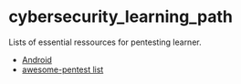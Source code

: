 # cybersecurity_learning_path
Lists of essential ressources for pentesting learner.

- [Android](/src/android.md)
- [awesome-pentest list](https://github.com/enaqx/awesome-pentest)
